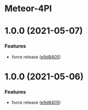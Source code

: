 # Meteor-4PI

# 1.0.0 (2021-05-07)


### Features

* force release ([e9d8405](https://github.com/grmbl99/meteor-4pi/commit/e9d840572f9ffa81cbdeae2a990ac6e8923b2ef9))

# 1.0.0 (2021-05-06)


### Features

* force release ([e9d8405](https://github.com/grmbl99/meteor-4pi/commit/e9d840572f9ffa81cbdeae2a990ac6e8923b2ef9))
